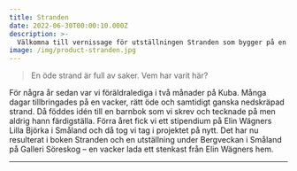 ```yaml
---
title: Stranden
date: 2022-06-30T00:00:10.000Z
description: >-
  Välkomna till vernissage för utställningen Stranden som bygger på en barnbok med samma namn. Utställningen består av originalbilder, keramik, texter och ljud- och ljusinstallationer av Jenny Bjarnar och Love Antell.
image: /img/product-stranden.jpg
---
```

> En öde strand är full av saker. Vem har varit här?

För några år sedan var vi föräldralediga i två månader på Kuba. Många dagar tillbringades på en vacker, rätt öde och samtidigt ganska nedskräpad strand. Då föddes idén till en barnbok som vi skrev och tecknade på men aldrig hann färdigställa.
Förra året fick vi ett stipendium på Elin Wägners Lilla Björka i Småland och då tog vi tag i projektet på nytt. Det har nu resulterat i boken Stranden och en utställning under Bergveckan i Småland på Galleri Söreskog – en vacker lada ett stenkast från Elin Wägners hem.

---